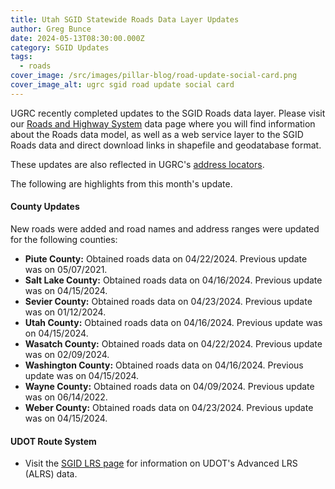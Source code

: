 ```yaml
---
title: Utah SGID Statewide Roads Data Layer Updates
author: Greg Bunce
date: 2024-05-13T08:30:00.000Z
category: SGID Updates
tags:
  - roads
cover_image: /src/images/pillar-blog/road-update-social-card.png
cover_image_alt: ugrc sgid road update social card
---
```


UGRC recently completed updates to the SGID Roads data layer. Please visit our [Roads and Highway System](/products/sgid/transportation/road-centerlines/) data page where you will find information about the Roads data model, as well as a web service layer to the SGID Roads data and direct download links in shapefile and geodatabase format.

These updates are also reflected in UGRC's [address locators](/products/sgid/address/).

The following are highlights from this month's update.

#### County Updates

New roads were added and road names and address ranges were updated for the following counties:

- **Piute County:** Obtained roads data on 04/22/2024. Previous update was on 05/07/2021.
- **Salt Lake County:** Obtained roads data on 04/16/2024. Previous update was on 04/15/2024.
- **Sevier County:** Obtained roads data on 04/23/2024. Previous update was on 01/12/2024.
- **Utah County:** Obtained roads data on 04/16/2024. Previous update was on 04/15/2024.
- **Wasatch County:** Obtained roads data on 04/22/2024. Previous update was on 02/09/2024.
- **Washington County:** Obtained roads data on 04/16/2024. Previous update was on 04/15/2024.
- **Wayne County:** Obtained roads data on 04/09/2024. Previous update was on 06/14/2022.
- **Weber County:** Obtained roads data on 04/23/2024. Previous update was on 04/15/2024.

#### UDOT Route System

- Visit the [SGID LRS page](/products/sgid/transportation/road-centerlines/) for information on UDOT's Advanced LRS (ALRS) data.
